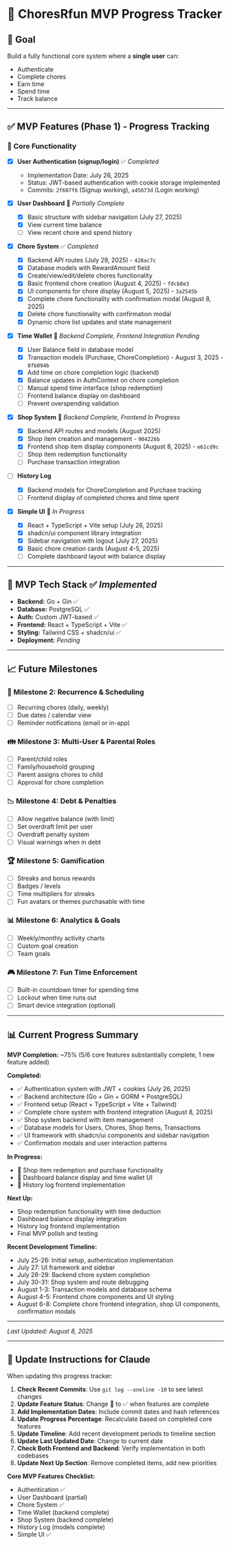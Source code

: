 # 🚀 ChoresRfun MVP Progress Tracker

## 🎯 Goal

Build a fully functional core system where a **single user** can:

- Authenticate
- Complete chores
- Earn time
- Spend time
- Track balance

---

## ✅ MVP Features (Phase 1) - Progress Tracking

### 🧱 Core Functionality

- [x] **User Authentication (signup/login)** ✅ *Completed*
  - Implementation Date: July 26, 2025
  - Status: JWT-based authentication with cookie storage implemented
  - Commits: `2f607f6` (Signup working), `a45673d` (Login working)
  
- [x] **User Dashboard** 🔄 *Partially Complete*
  - [x] Basic structure with sidebar navigation (July 27, 2025)
  - [x] View current time balance
  - [ ] View recent chore and spend history
  
- [x] **Chore System** ✅ *Completed*
  - [x] Backend API routes (July 29, 2025) - `428ac7c`
  - [x] Database models with RewardAmount field
  - [x] Create/view/edit/delete chores functionality
  - [x] Basic frontend chore creation (August 4, 2025) - `fdcb8e3`
  - [x] UI components for chore display (August 5, 2025) - `3a2545b`
  - [x] Complete chore functionality with confirmation modal (August 8, 2025)
  - [x] Delete chore functionality with confirmation modal
  - [x] Dynamic chore list updates and state management
  
- [x] **Time Wallet** 🔄 *Backend Complete, Frontend Integration Pending*
  - [x] User Balance field in database model
  - [x] Transaction models (Purchase, ChoreCompletion) - August 3, 2025 - `8fb094b`
  - [x] Add time on chore completion logic (backend)
  - [x] Balance updates in AuthContext on chore completion
  - [ ] Manual spend time interface (shop redemption)
  - [ ] Frontend balance display on dashboard
  - [ ] Prevent overspending validation
  
- [x] **Shop System** 🔄 *Backend Complete, Frontend In Progress*
  - [x] Backend API routes and models (August 2025)
  - [x] Shop item creation and management - `904226b`
  - [x] Frontend shop item display components (August 8, 2025) - `e61cd9c`
  - [ ] Shop item redemption functionality
  - [ ] Purchase transaction integration

- [ ] **History Log**
  - [x] Backend models for ChoreCompletion and Purchase tracking
  - [ ] Frontend display of completed chores and time spent
  
- [x] **Simple UI** 🔄 *In Progress*
  - [x] React + TypeScript + Vite setup (July 26, 2025)
  - [x] shadcn/ui component library integration
  - [x] Sidebar navigation with logout (July 27, 2025)
  - [x] Basic chore creation cards (August 4-5, 2025)
  - [ ] Complete dashboard layout with balance display

---

## 🧪 MVP Tech Stack ✅ *Implemented*

- **Backend:** Go + Gin ✅
- **Database:** PostgreSQL ✅
- **Auth:** Custom JWT-based ✅
- **Frontend:** React + TypeScript + Vite ✅
- **Styling:** Tailwind CSS + shadcn/ui ✅
- **Deployment:** *Pending*

---

## 📈 Future Milestones

### 🔁 Milestone 2: Recurrence & Scheduling
- [ ] Recurring chores (daily, weekly)
- [ ] Due dates / calendar view
- [ ] Reminder notifications (email or in-app)

### 👪 Milestone 3: Multi-User & Parental Roles
- [ ] Parent/child roles
- [ ] Family/household grouping
- [ ] Parent assigns chores to child
- [ ] Approval for chore completion

### 📉 Milestone 4: Debt & Penalties
- [ ] Allow negative balance (with limit)
- [ ] Set overdraft limit per user
- [ ] Overdraft penalty system
- [ ] Visual warnings when in debt

### 🏆 Milestone 5: Gamification
- [ ] Streaks and bonus rewards
- [ ] Badges / levels
- [ ] Time multipliers for streaks
- [ ] Fun avatars or themes purchasable with time

### 📊 Milestone 6: Analytics & Goals
- [ ] Weekly/monthly activity charts
- [ ] Custom goal creation
- [ ] Team goals

### 🎮 Milestone 7: Fun Time Enforcement
- [ ] Built-in countdown timer for spending time
- [ ] Lockout when time runs out
- [ ] Smart device integration (optional)

---

## 📊 Current Progress Summary

**MVP Completion:** ~75% (5/6 core features substantially complete, 1 new feature added)

**Completed:**
- ✅ Authentication system with JWT + cookies (July 26, 2025)
- ✅ Backend architecture (Go + Gin + GORM + PostgreSQL)
- ✅ Frontend setup (React + TypeScript + Vite + Tailwind)
- ✅ Complete chore system with frontend integration (August 8, 2025)
- ✅ Shop system backend with item management
- ✅ Database models for Users, Chores, Shop Items, Transactions
- ✅ UI framework with shadcn/ui components and sidebar navigation
- ✅ Confirmation modals and user interaction patterns

**In Progress:**
- 🔄 Shop item redemption and purchase functionality
- 🔄 Dashboard balance display and time wallet UI
- 🔄 History log frontend implementation

**Next Up:**
- Shop redemption functionality with time deduction
- Dashboard balance display integration
- History log frontend implementation
- Final MVP polish and testing

**Recent Development Timeline:**
- July 25-26: Initial setup, authentication implementation
- July 27: UI framework and sidebar
- July 28-29: Backend chore system completion  
- July 30-31: Shop system and route debugging
- August 1-3: Transaction models and database schema
- August 4-5: Frontend chore components and UI styling
- August 6-8: Complete chore frontend integration, shop UI components, confirmation modals

---

*Last Updated: August 8, 2025*

---

## 📝 Update Instructions for Claude

When updating this progress tracker:

1. **Check Recent Commits**: Use `git log --oneline -10` to see latest changes
2. **Update Feature Status**: Change 🔄 to ✅ when features are complete
3. **Add Implementation Dates**: Include commit dates and hash references
4. **Update Progress Percentage**: Recalculate based on completed core features
5. **Update Timeline**: Add recent development periods to timeline section
6. **Update Last Updated Date**: Change to current date
7. **Check Both Frontend and Backend**: Verify implementation in both codebases
8. **Update Next Up Section**: Remove completed items, add new priorities

**Core MVP Features Checklist:**
- Authentication ✅
- User Dashboard (partial)
- Chore System ✅ 
- Time Wallet (backend complete)
- Shop System (backend complete)
- History Log (models complete)
- Simple UI ✅